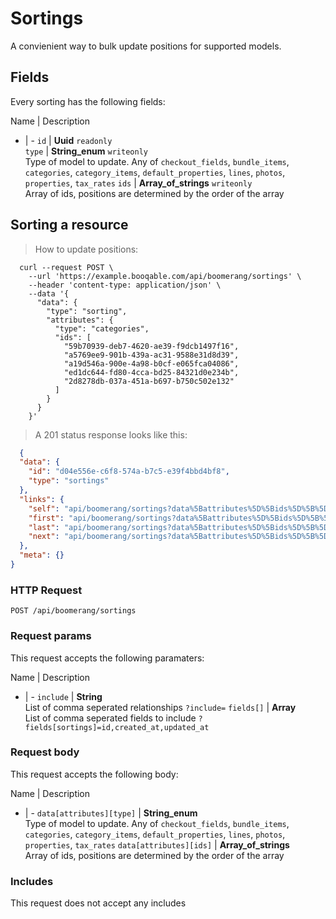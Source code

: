 # Sortings

A convienient way to bulk update positions for supported models.

## Fields
Every sorting has the following fields:

Name | Description
- | -
`id` | **Uuid** `readonly`<br>
`type` | **String_enum** `writeonly`<br>Type of model to update. Any of `checkout_fields`, `bundle_items`, `categories`, `category_items`, `default_properties`, `lines`, `photos`, `properties`, `tax_rates`
`ids` | **Array_of_strings** `writeonly`<br>Array of ids, positions are determined by the order of the array


## Sorting a resource



> How to update positions:

```shell
  curl --request POST \
    --url 'https://example.booqable.com/api/boomerang/sortings' \
    --header 'content-type: application/json' \
    --data '{
      "data": {
        "type": "sorting",
        "attributes": {
          "type": "categories",
          "ids": [
            "59b70939-deb7-4620-ae39-f9dcb1497f16",
            "a5769ee9-901b-439a-ac31-9588e31d8d39",
            "a19d546a-900e-4a98-b0cf-e065fca04086",
            "ed1dc644-fd80-4cca-bd25-84321d0e234b",
            "2d8278db-037a-451a-b697-b750c502e132"
          ]
        }
      }
    }'
```

> A 201 status response looks like this:

```json
  {
  "data": {
    "id": "d04e556e-c6f8-574a-b7c5-e39f4bbd4bf8",
    "type": "sortings"
  },
  "links": {
    "self": "api/boomerang/sortings?data%5Battributes%5D%5Bids%5D%5B%5D=59b70939-deb7-4620-ae39-f9dcb1497f16&data%5Battributes%5D%5Bids%5D%5B%5D=a5769ee9-901b-439a-ac31-9588e31d8d39&data%5Battributes%5D%5Bids%5D%5B%5D=a19d546a-900e-4a98-b0cf-e065fca04086&data%5Battributes%5D%5Bids%5D%5B%5D=ed1dc644-fd80-4cca-bd25-84321d0e234b&data%5Battributes%5D%5Bids%5D%5B%5D=2d8278db-037a-451a-b697-b750c502e132&data%5Battributes%5D%5Btype%5D=categories&data%5Btype%5D=sorting&page%5Bnumber%5D=1&page%5Bsize%5D=25&sorting%5Bdata%5D%5Battributes%5D%5Bids%5D%5B%5D=59b70939-deb7-4620-ae39-f9dcb1497f16&sorting%5Bdata%5D%5Battributes%5D%5Bids%5D%5B%5D=a5769ee9-901b-439a-ac31-9588e31d8d39&sorting%5Bdata%5D%5Battributes%5D%5Bids%5D%5B%5D=a19d546a-900e-4a98-b0cf-e065fca04086&sorting%5Bdata%5D%5Battributes%5D%5Bids%5D%5B%5D=ed1dc644-fd80-4cca-bd25-84321d0e234b&sorting%5Bdata%5D%5Battributes%5D%5Bids%5D%5B%5D=2d8278db-037a-451a-b697-b750c502e132&sorting%5Bdata%5D%5Battributes%5D%5Btype%5D=categories&sorting%5Bdata%5D%5Btype%5D=sorting",
    "first": "api/boomerang/sortings?data%5Battributes%5D%5Bids%5D%5B%5D=59b70939-deb7-4620-ae39-f9dcb1497f16&data%5Battributes%5D%5Bids%5D%5B%5D=a5769ee9-901b-439a-ac31-9588e31d8d39&data%5Battributes%5D%5Bids%5D%5B%5D=a19d546a-900e-4a98-b0cf-e065fca04086&data%5Battributes%5D%5Bids%5D%5B%5D=ed1dc644-fd80-4cca-bd25-84321d0e234b&data%5Battributes%5D%5Bids%5D%5B%5D=2d8278db-037a-451a-b697-b750c502e132&data%5Battributes%5D%5Btype%5D=categories&data%5Btype%5D=sorting&page%5Bnumber%5D=1&page%5Bsize%5D=25&sorting%5Bdata%5D%5Battributes%5D%5Bids%5D%5B%5D=59b70939-deb7-4620-ae39-f9dcb1497f16&sorting%5Bdata%5D%5Battributes%5D%5Bids%5D%5B%5D=a5769ee9-901b-439a-ac31-9588e31d8d39&sorting%5Bdata%5D%5Battributes%5D%5Bids%5D%5B%5D=a19d546a-900e-4a98-b0cf-e065fca04086&sorting%5Bdata%5D%5Battributes%5D%5Bids%5D%5B%5D=ed1dc644-fd80-4cca-bd25-84321d0e234b&sorting%5Bdata%5D%5Battributes%5D%5Bids%5D%5B%5D=2d8278db-037a-451a-b697-b750c502e132&sorting%5Bdata%5D%5Battributes%5D%5Btype%5D=categories&sorting%5Bdata%5D%5Btype%5D=sorting",
    "last": "api/boomerang/sortings?data%5Battributes%5D%5Bids%5D%5B%5D=59b70939-deb7-4620-ae39-f9dcb1497f16&data%5Battributes%5D%5Bids%5D%5B%5D=a5769ee9-901b-439a-ac31-9588e31d8d39&data%5Battributes%5D%5Bids%5D%5B%5D=a19d546a-900e-4a98-b0cf-e065fca04086&data%5Battributes%5D%5Bids%5D%5B%5D=ed1dc644-fd80-4cca-bd25-84321d0e234b&data%5Battributes%5D%5Bids%5D%5B%5D=2d8278db-037a-451a-b697-b750c502e132&data%5Battributes%5D%5Btype%5D=categories&data%5Btype%5D=sorting&page%5Bnumber%5D=&page%5Bsize%5D=25&sorting%5Bdata%5D%5Battributes%5D%5Bids%5D%5B%5D=59b70939-deb7-4620-ae39-f9dcb1497f16&sorting%5Bdata%5D%5Battributes%5D%5Bids%5D%5B%5D=a5769ee9-901b-439a-ac31-9588e31d8d39&sorting%5Bdata%5D%5Battributes%5D%5Bids%5D%5B%5D=a19d546a-900e-4a98-b0cf-e065fca04086&sorting%5Bdata%5D%5Battributes%5D%5Bids%5D%5B%5D=ed1dc644-fd80-4cca-bd25-84321d0e234b&sorting%5Bdata%5D%5Battributes%5D%5Bids%5D%5B%5D=2d8278db-037a-451a-b697-b750c502e132&sorting%5Bdata%5D%5Battributes%5D%5Btype%5D=categories&sorting%5Bdata%5D%5Btype%5D=sorting",
    "next": "api/boomerang/sortings?data%5Battributes%5D%5Bids%5D%5B%5D=59b70939-deb7-4620-ae39-f9dcb1497f16&data%5Battributes%5D%5Bids%5D%5B%5D=a5769ee9-901b-439a-ac31-9588e31d8d39&data%5Battributes%5D%5Bids%5D%5B%5D=a19d546a-900e-4a98-b0cf-e065fca04086&data%5Battributes%5D%5Bids%5D%5B%5D=ed1dc644-fd80-4cca-bd25-84321d0e234b&data%5Battributes%5D%5Bids%5D%5B%5D=2d8278db-037a-451a-b697-b750c502e132&data%5Battributes%5D%5Btype%5D=categories&data%5Btype%5D=sorting&page%5Bnumber%5D=2&page%5Bsize%5D=25&sorting%5Bdata%5D%5Battributes%5D%5Bids%5D%5B%5D=59b70939-deb7-4620-ae39-f9dcb1497f16&sorting%5Bdata%5D%5Battributes%5D%5Bids%5D%5B%5D=a5769ee9-901b-439a-ac31-9588e31d8d39&sorting%5Bdata%5D%5Battributes%5D%5Bids%5D%5B%5D=a19d546a-900e-4a98-b0cf-e065fca04086&sorting%5Bdata%5D%5Battributes%5D%5Bids%5D%5B%5D=ed1dc644-fd80-4cca-bd25-84321d0e234b&sorting%5Bdata%5D%5Battributes%5D%5Bids%5D%5B%5D=2d8278db-037a-451a-b697-b750c502e132&sorting%5Bdata%5D%5Battributes%5D%5Btype%5D=categories&sorting%5Bdata%5D%5Btype%5D=sorting"
  },
  "meta": {}
}
```

### HTTP Request

`POST /api/boomerang/sortings`

### Request params

This request accepts the following paramaters:

Name | Description
- | -
`include` | **String**<br>List of comma seperated relationships `?include=`
`fields[]` | **Array**<br>List of comma seperated fields to include `?fields[sortings]=id,created_at,updated_at`


### Request body

This request accepts the following body:

Name | Description
- | -
`data[attributes][type]` | **String_enum**<br>Type of model to update. Any of `checkout_fields`, `bundle_items`, `categories`, `category_items`, `default_properties`, `lines`, `photos`, `properties`, `tax_rates`
`data[attributes][ids]` | **Array_of_strings**<br>Array of ids, positions are determined by the order of the array


### Includes

This request does not accept any includes